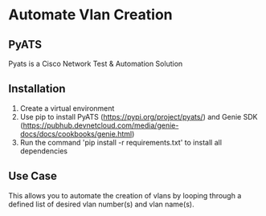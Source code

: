 # Automate Vlan Creation

## PyATS 
Pyats is a Cisco Network Test & Automation Solution

## Installation 
1. Create a virtual environment 
2. Use pip to install PyATS (https://pypi.org/project/pyats/) and Genie SDK (https://pubhub.devnetcloud.com/media/genie-docs/docs/cookbooks/genie.html)
3. Run the command 'pip install -r requirements.txt' to install all dependencies 

## Use Case 
This allows you to automate the creation of vlans by looping through a defined list of desired vlan number(s) and vlan name(s). 
